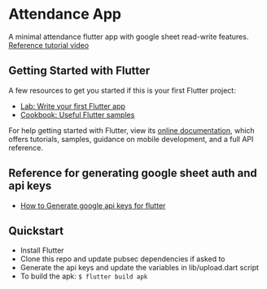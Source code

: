 # Attendance App

A minimal attendance flutter app with google sheet read-write features. [Reference tutorial video](https://www.youtube.com/watch?v=kd1CLYLymbI)

## Getting Started with Flutter

A few resources to get you started if this is your first Flutter project:

- [Lab: Write your first Flutter app](https://flutter.dev/docs/get-started/codelab)
- [Cookbook: Useful Flutter samples](https://flutter.dev/docs/cookbook)

For help getting started with Flutter, view its
[online documentation](https://flutter.dev/docs), which offers tutorials,
samples, guidance on mobile development, and a full API reference.

## Reference for generating google sheet auth and api keys

- [How to Generate google api keys for flutter](https://www.youtube.com/watch?v=ZSSERiYLv3c)

## Quickstart

- Install Flutter
- Clone this repo and update pubsec dependencies if asked to
- Generate the api keys and update the variables in lib/upload.dart script
- To build the apk: `$ flutter build apk`
